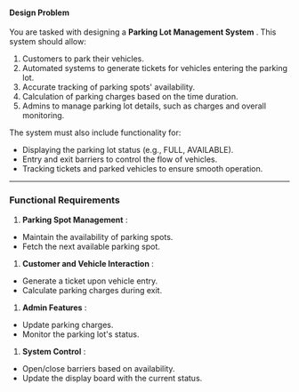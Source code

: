 #### **Design Problem**

You are tasked with designing a  **Parking Lot Management System** . This system should allow:

1. Customers to park their vehicles.
2. Automated systems to generate tickets for vehicles entering the parking lot.
3. Accurate tracking of parking spots' availability.
4. Calculation of parking charges based on the time duration.
5. Admins to manage parking lot details, such as charges and overall monitoring.

The system must also include functionality for:

* Displaying the parking lot status (e.g., FULL, AVAILABLE).
* Entry and exit barriers to control the flow of vehicles.
* Tracking tickets and parked vehicles to ensure smooth operation.

---

### **Functional Requirements**

1. **Parking Spot Management** :

* Maintain the availability of parking spots.
* Fetch the next available parking spot.

1. **Customer and Vehicle Interaction** :

* Generate a ticket upon vehicle entry.
* Calculate parking charges during exit.

1. **Admin Features** :

* Update parking charges.
* Monitor the parking lot's status.

1. **System Control** :

* Open/close barriers based on availability.
* Update the display board with the current status.
